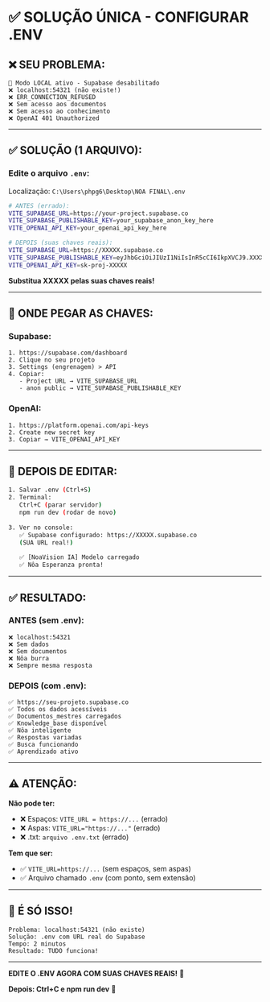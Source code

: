 # ✅ SOLUÇÃO ÚNICA - CONFIGURAR .ENV

## ❌ **SEU PROBLEMA:**

```
💾 Modo LOCAL ativo - Supabase desabilitado
❌ localhost:54321 (não existe!)
❌ ERR_CONNECTION_REFUSED
❌ Sem acesso aos documentos
❌ Sem acesso ao conhecimento
❌ OpenAI 401 Unauthorized
```

---

## ✅ **SOLUÇÃO (1 ARQUIVO):**

### **Edite o arquivo `.env`:**

Localização: `C:\Users\phpg6\Desktop\NOA FINAL\.env`

```bash
# ANTES (errado):
VITE_SUPABASE_URL=https://your-project.supabase.co
VITE_SUPABASE_PUBLISHABLE_KEY=your_supabase_anon_key_here
VITE_OPENAI_API_KEY=your_openai_api_key_here

# DEPOIS (suas chaves reais):
VITE_SUPABASE_URL=https://XXXXX.supabase.co
VITE_SUPABASE_PUBLISHABLE_KEY=eyJhbGciOiJIUzI1NiIsInR5cCI6IkpXVCJ9.XXXXX
VITE_OPENAI_API_KEY=sk-proj-XXXXX
```

**Substitua XXXXX pelas suas chaves reais!**

---

## 📍 **ONDE PEGAR AS CHAVES:**

### **Supabase:**
```
1. https://supabase.com/dashboard
2. Clique no seu projeto
3. Settings (engrenagem) > API
4. Copiar:
   - Project URL → VITE_SUPABASE_URL
   - anon public → VITE_SUPABASE_PUBLISHABLE_KEY
```

### **OpenAI:**
```
1. https://platform.openai.com/api-keys
2. Create new secret key
3. Copiar → VITE_OPENAI_API_KEY
```

---

## 🔄 **DEPOIS DE EDITAR:**

```bash
1. Salvar .env (Ctrl+S)
2. Terminal:
   Ctrl+C (parar servidor)
   npm run dev (rodar de novo)
   
3. Ver no console:
   ✅ Supabase configurado: https://XXXXX.supabase.co
   (SUA URL real!)
   
   ✅ [NoaVision IA] Modelo carregado
   ✅ Nôa Esperanza pronta!
```

---

## ✅ **RESULTADO:**

### **ANTES (sem .env):**
```
❌ localhost:54321
❌ Sem dados
❌ Sem documentos
❌ Nôa burra
❌ Sempre mesma resposta
```

### **DEPOIS (com .env):**
```
✅ https://seu-projeto.supabase.co
✅ Todos os dados acessíveis
✅ Documentos_mestres carregados
✅ Knowledge_base disponível
✅ Nôa inteligente
✅ Respostas variadas
✅ Busca funcionando
✅ Aprendizado ativo
```

---

## ⚠️ **ATENÇÃO:**

**Não pode ter:**
- ❌ Espaços: `VITE_URL = https://...` (errado)
- ❌ Aspas: `VITE_URL="https://..."` (errado)  
- ❌ .txt: `arquivo .env.txt` (errado)

**Tem que ser:**
- ✅ `VITE_URL=https://...` (sem espaços, sem aspas)
- ✅ Arquivo chamado `.env` (com ponto, sem extensão)

---

## 🎯 **É SÓ ISSO!**

```
Problema: localhost:54321 (não existe)
Solução: .env com URL real do Supabase
Tempo: 2 minutos
Resultado: TUDO funciona!
```

---

**EDITE O .ENV AGORA COM SUAS CHAVES REAIS!** 🔑

**Depois: Ctrl+C e npm run dev** 🚀

